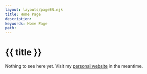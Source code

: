 ```yaml
---
layout: layouts/pageEN.njk
title: Home Page
description:
keywords: Home Page
path:
---
```

# {{ title }}
Nothing to see here yet. Visit my [personal website](https://janbiernacik.com) in the meantime.